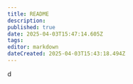 ```yaml
---
title: README
description: 
published: true
date: 2025-04-03T15:47:14.605Z
tags: 
editor: markdown
dateCreated: 2025-04-03T15:43:18.494Z
---
```


d
